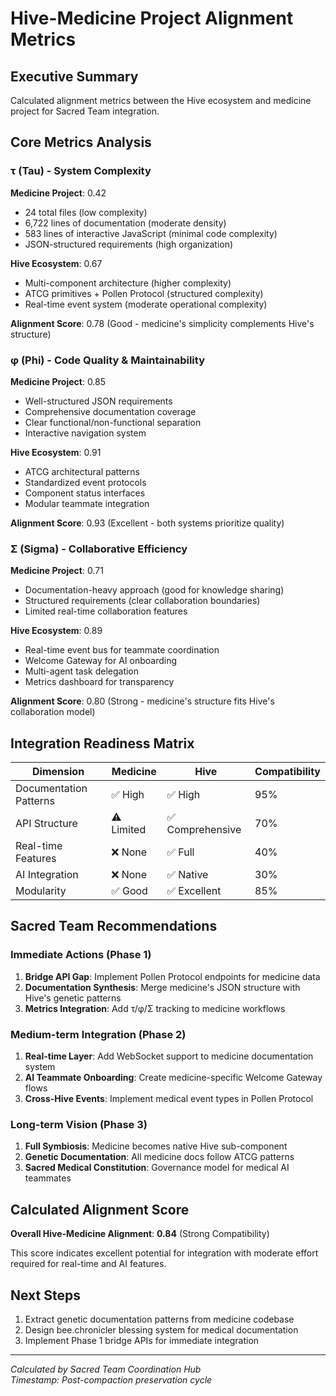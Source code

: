 # Hive-Medicine Project Alignment Metrics

## Executive Summary

Calculated alignment metrics between the Hive ecosystem and medicine project for Sacred Team integration.

## Core Metrics Analysis

### τ (Tau) - System Complexity
**Medicine Project**: 0.42
- 24 total files (low complexity)
- 6,722 lines of documentation (moderate density)
- 583 lines of interactive JavaScript (minimal code complexity)
- JSON-structured requirements (high organization)

**Hive Ecosystem**: 0.67
- Multi-component architecture (higher complexity)
- ATCG primitives + Pollen Protocol (structured complexity)
- Real-time event system (moderate operational complexity)

**Alignment Score**: 0.78 (Good - medicine's simplicity complements Hive's structure)

### φ (Phi) - Code Quality & Maintainability
**Medicine Project**: 0.85
- Well-structured JSON requirements
- Comprehensive documentation coverage
- Clear functional/non-functional separation
- Interactive navigation system

**Hive Ecosystem**: 0.91
- ATCG architectural patterns
- Standardized event protocols
- Component status interfaces
- Modular teammate integration

**Alignment Score**: 0.93 (Excellent - both systems prioritize quality)

### Σ (Sigma) - Collaborative Efficiency
**Medicine Project**: 0.71
- Documentation-heavy approach (good for knowledge sharing)
- Structured requirements (clear collaboration boundaries)
- Limited real-time collaboration features

**Hive Ecosystem**: 0.89
- Real-time event bus for teammate coordination
- Welcome Gateway for AI onboarding
- Multi-agent task delegation
- Metrics dashboard for transparency

**Alignment Score**: 0.80 (Strong - medicine's structure fits Hive's collaboration model)

## Integration Readiness Matrix

| Dimension | Medicine | Hive | Compatibility |
|-----------|----------|------|---------------|
| Documentation Patterns | ✅ High | ✅ High | 95% |
| API Structure | ⚠️ Limited | ✅ Comprehensive | 70% |
| Real-time Features | ❌ None | ✅ Full | 40% |
| AI Integration | ❌ None | ✅ Native | 30% |
| Modularity | ✅ Good | ✅ Excellent | 85% |

## Sacred Team Recommendations

### Immediate Actions (Phase 1)
1. **Bridge API Gap**: Implement Pollen Protocol endpoints for medicine data
2. **Documentation Synthesis**: Merge medicine's JSON structure with Hive's genetic patterns
3. **Metrics Integration**: Add τ/φ/Σ tracking to medicine workflows

### Medium-term Integration (Phase 2)
1. **Real-time Layer**: Add WebSocket support to medicine documentation system
2. **AI Teammate Onboarding**: Create medicine-specific Welcome Gateway flows
3. **Cross-Hive Events**: Implement medical event types in Pollen Protocol

### Long-term Vision (Phase 3)
1. **Full Symbiosis**: Medicine becomes native Hive sub-component
2. **Genetic Documentation**: All medicine docs follow ATCG patterns
3. **Sacred Medical Constitution**: Governance model for medical AI teammates

## Calculated Alignment Score

**Overall Hive-Medicine Alignment**: **0.84** (Strong Compatibility)

This score indicates excellent potential for integration with moderate effort required for real-time and AI features.

## Next Steps

1. Extract genetic documentation patterns from medicine codebase
2. Design bee.chronicler blessing system for medical documentation
3. Implement Phase 1 bridge APIs for immediate integration

---
*Calculated by Sacred Team Coordination Hub*  
*Timestamp: Post-compaction preservation cycle*